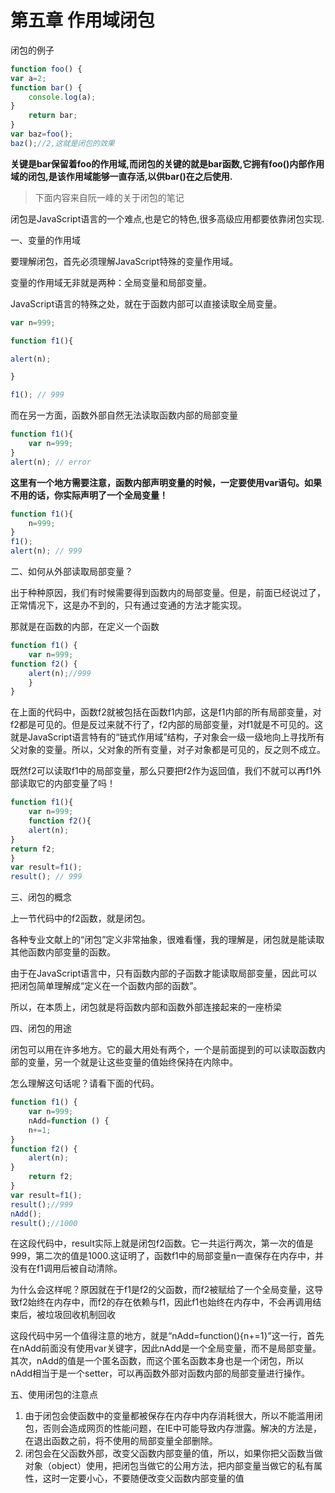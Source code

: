 # 第五章 作用域闭包

闭包的例子

```javascript
function foo() {
var a=2;
function bar() {
	console.log(a);
}
	return bar;
}
var baz=foo();
baz();//2,这就是闭包的效果
```

**关键是bar保留着foo的作用域,而闭包的关键的就是bar函数,它拥有foo()内部作用域的闭包,是该作用域能够一直存活,以供bar()在之后使用.**

> 下面内容来自阮一峰的关于闭包的笔记

闭包是JavaScript语言的一个难点,也是它的特色,很多高级应用都要依靠闭包实现.

一、变量的作用域

要理解闭包，首先必须理解JavaScript特殊的变量作用域。

变量的作用域无非就是两种：全局变量和局部变量。

JavaScript语言的特殊之处，就在于函数内部可以直接读取全局变量。

```javascript
var n=999;

function f1(){

alert(n);

}

f1(); // 999
```

而在另一方面，函数外部自然无法读取函数内部的局部变量

```javascript
function f1(){
	var n=999;
}
alert(n); // error
```

**这里有一个地方需要注意，函数内部声明变量的时候，一定要使用var语句。如果不用的话，你实际声明了一个全局变量！**

```javascript
function f1(){
	n=999;
}
f1();
alert(n); // 999
```

二、如何从外部读取局部变量？

出于种种原因，我们有时候需要得到函数内的局部变量。但是，前面已经说过了，正常情况下，这是办不到的，只有通过变通的方法才能实现。

 那就是在函数的内部，在定义一个函数

```javascript
function f1() {
	var n=999;
function f2() {
  	alert(n);//999
	}
}

```



在上面的代码中，函数f2就被包括在函数f1内部，这是f1内部的所有局部变量，对f2都是可见的。但是反过来就不行了，f2内部的局部变量，对f1就是不可见的。这就是JavaScript语言特有的“链式作用域”结构，子对象会一级一级地向上寻找所有父对象的变量。所以，父对象的所有变量，对子对象都是可见的，反之则不成立。

 

既然f2可以读取f1中的局部变量，那么只要把f2作为返回值，我们不就可以再f1外部读取它的内部变量了吗！

```javascript
function f1(){
	var n=999;
	function f2(){
	alert(n); 
}
return f2;
}
var result=f1();
result(); // 999
```

三、闭包的概念

上一节代码中的f2函数，就是闭包。

各种专业文献上的“闭包”定义非常抽象，很难看懂，我的理解是，闭包就是能读取其他函数内部变量的函数。

由于在JavaScript语言中，只有函数内部的子函数才能读取局部变量，因此可以把闭包简单理解成“定义在一个函数内部的函数”。

所以，在本质上，闭包就是将函数内部和函数外部连接起来的一座桥梁

 

四、闭包的用途

闭包可以用在许多地方。它的最大用处有两个，一个是前面提到的可以读取函数内部的变量，另一个就是让这些变量的值始终保持在内除中。

 

 怎么理解这句话呢？请看下面的代码。

```javascript
function f1() {
	var n=999;
	nAdd=function () {
	n+=1;
}
function f2() {
	alert(n);
}
	return f2;
}
var result=f1();
result();//999
nAdd();
result();//1000
```



在这段代码中，result实际上就是闭包f2函数。它一共运行两次，第一次的值是999，第二次的值是1000.这证明了，函数f1中的局部变量n一直保存在内存中，并没有在f1调用后被自动清除。

 

为什么会这样呢？原因就在于f1是f2的父函数，而f2被赋给了一个全局变量，这导致f2始终在内存中，而f2的存在依赖与f1，因此f1也始终在内存中，不会再调用结束后，被垃圾回收机制回收

 

这段代码中另一个值得注意的地方，就是“nAdd=function(){n+=1}”这一行，首先在nAdd前面没有使用var关键字，因此nAdd是一个全局变量，而不是局部变量。其次，nAdd的值是一个匿名函数，而这个匿名函数本身也是一个闭包，所以nAdd相当于是一个setter，可以再函数外部对函数内部的局部变量进行操作。

 

五、使用闭包的注意点

1. 由于闭包会使函数中的变量都被保存在内存中内存消耗很大，所以不能滥用闭包，否则会造成网页的性能问题，在IE中可能导致内存泄露。解决的方法是，在退出函数之前，将不使用的局部变量全部删除。
2. 闭包会在父函数外部，改变父函数内部变量的值，所以，如果你把父函数当做对象（object）使用，把闭包当做它的公用方法，把内部变量当做它的私有属性，这时一定要小心，不要随便改变父函数内部变量的值

 

 